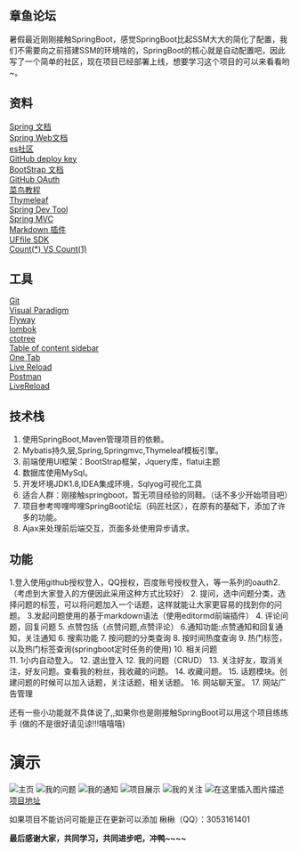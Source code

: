 
## 章鱼论坛

暑假最近刚刚接触SpringBoot，感觉SpringBoot比起SSM大大的简化了配置，我们不需要向之前搭建SSM的环境啥的，SpringBoot的核心就是自动配置吧，因此写了一个简单的社区，现在项目已经部署上线，想要学习这个项目的可以来看看哟~。

## 资料
[Spring 文档](https://spring.io/guides)   
[Spring Web文档](https://spring.io/guides/gs/serving-web-content/)  
[es社区](https://elasticsearch.cn/explore)  
[GitHub deploy key](https://developer.github.com/v3/guides/managing-deploy-keys/#deploy-keys)  
[BootStrap 文档](https://v3.bootcss.com/getting-started/)  
[GitHub OAuth](https://developer.github.com/apps/building-oauth-apps/creating-an-oauth-app/)  
[菜鸟教程](https://www.runoob.com/)    
[Thymeleaf](https://www.thymeleaf.org/doc/tutorials/3.0/usingthymeleaf.html#setting-attribute-values)    
[Spring Dev Tool](https://docs.spring.io/spring-boot/docs/2.0.0.RC1/reference/htmlsingle/#using-boot-devtools)  
[Spring MVC](https://docs.spring.io/spring/docs/current/spring-framework-reference/web.html)  
[Markdown 插件](http://editor.md.ipandao.com/)   
[UFfile SDK](https://github.com/ucloud/ufile-sdk-java)  
[Count(*) VS Count(1)](https://mp.weixin.qq.com/s/Rwpke4BHu7Fz7KOpE2d3Lw)  

## 工具
[Git](https://git-scm.com/downloads)  
[Visual Paradigm](https://www.visual-paradigm.com/cn/)      
[Flyway](https://flywaydb.org/getstarted/firststeps/maven)     
[lombok](https://projectlombok.org/)  
[ctotree](https://www.octotree.io/)  
[Table of content sidebar](https://chrome.google.com/webstore/detail/table-of-contents-sidebar/ohohkfheangmbedkgechjkmbepeikkej)            
[One Tab](https://chrome.google.com/webstore/detail/chphlpgkkbolifaimnlloiipkdnihall)         
[Live Reload](https://chrome.google.com/webstore/detail/livereload/jnihajbhpnppcggbcgedagnkighmdlei/related)         
[Postman](https://chrome.google.com/webstore/detail/coohjcphdfgbiolnekdpbcijmhambjff)          
[LiveReload](https://chrome.google.com/webstore/detail/livereload/jnihajbhpnppcggbcgedagnkighmdlei)

## 技术栈
1. 使用SpringBoot,Maven管理项目的依赖。
2. Mybatis持久层,Spring,Springmvc,Thymeleaf模板引擎。
2. 前端使用UI框架：BootStrap框架，Jquery库，flatui主题
3. 数据库使用MySql。
4. 开发坏境JDK1.8,IDEA集成环境，Sqlyog可视化工具
5. 适合人群：刚接触springboot，暂无项目经验的同鞋。（话不多少开始项目吧）
6.  项目参考哔哩哔哩SpringBoot论坛（码匠社区），在原有的基础下，添加了许多的功能。
7.  Ajax来处理前后端交互，页面多处使用异步请求。
## 功能
1.登入使用github授权登入，QQ授权，百度账号授权登入，等一系列的oauth2.（考虑到大家登入的方便因此采用这种方式比较好）
2. 提问，选中问题分类，选择问题的标签，可以将问题加入一个话题，这样就能让大家更容易的找到你的问题。
3.发起问题使用的基于markdown语法（使用editormd前端插件）
4. 评论问题，回复问题
5. 点赞包括（点赞问题,点赞评论）
6.通知功能:点赞通知和回复通知，关注通知
6. 搜索功能
7. 按问题的分类查询
8. 按时间热度查询
9. 热门标签，以及热门标签查询(springboot定时任务的使用)
10. 相关问题  
11. 1小内自动登入。
12. 退出登入
12. 我的问题（CRUD）
13. 关注好友，取消关注，好友问题。查看我的粉丝，我收藏的问题。
14. 收藏问题。
15. 话题模块。创建问题的时候可以加入话题，关注话题，相关话题。
16. 网站聊天室。
17. 网站广告管理

还有一些小功能就不具体说了,,如果你也是刚接触SpringBoot可以用这个项目练练手
(做的不是很好请见谅!!!嘻嘻嘻)

# 演示

![主页](https://img-blog.csdnimg.cn/20190825102842870.PNG?x-oss-process=image/watermark,type_ZmFuZ3poZW5naGVpdGk,shadow_10,text_aHR0cHM6Ly9ibG9nLmNzZG4ubmV0L3FxXzQzMjU3MTAz,size_16,color_FFFFFF,t_70)
![我的问题](https://img-blog.csdnimg.cn/20190825102834306.PNG?x-oss-process=image/watermark,type_ZmFuZ3poZW5naGVpdGk,shadow_10,text_aHR0cHM6Ly9ibG9nLmNzZG4ubmV0L3FxXzQzMjU3MTAz,size_16,color_FFFFFF,t_70)
![我的通知](https://img-blog.csdnimg.cn/20190825102821883.PNG?x-oss-process=image/watermark,type_ZmFuZ3poZW5naGVpdGk,shadow_10,text_aHR0cHM6Ly9ibG9nLmNzZG4ubmV0L3FxXzQzMjU3MTAz,size_16,color_FFFFFF,t_70)
![项目展示](https://img-blog.csdnimg.cn/20190825100402717.PNG?x-oss-process=image/watermark,type_ZmFuZ3poZW5naGVpdGk,shadow_10,text_aHR0cHM6Ly9ibG9nLmNzZG4ubmV0L3FxXzQzMjU3MTAz,size_16,color_FFFFFF,t_70)
![我的关注](https://img-blog.csdnimg.cn/20190825100441317.PNG?x-oss-process=image/watermark,type_ZmFuZ3poZW5naGVpdGk,shadow_10,text_aHR0cHM6Ly9ibG9nLmNzZG4ubmV0L3FxXzQzMjU3MTAz,size_16,color_FFFFFF,t_70)
![在这里插入图片描述](https://img-blog.csdnimg.cn/20190825100451284.PNG?x-oss-process=image/watermark,type_ZmFuZ3poZW5naGVpdGk,shadow_10,text_aHR0cHM6Ly9ibG9nLmNzZG4ubmV0L3FxXzQzMjU3MTAz,size_16,color_FFFFFF,t_70)
[项目地址](http://www.zykcoderman.xyz)

如果项目不能访问可能是正在更新可以添加
楸楸（QQ）：3053161401

**最后感谢大家，共同学习，共同进步吧，冲鸭~~~~**

